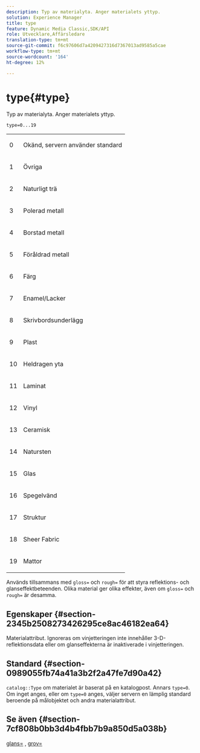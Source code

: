 ```yaml
---
description: Typ av materialyta. Anger materialets yttyp.
solution: Experience Manager
title: type
feature: Dynamic Media Classic,SDK/API
role: Utvecklare,Affärsledare
translation-type: tm+mt
source-git-commit: f6c97606d7a4209427316d7367013ad9585a5cae
workflow-type: tm+mt
source-wordcount: '164'
ht-degree: 12%

---
```



# type{#type}

Typ av materialyta. Anger materialets yttyp.

`type=0...19`

<table id="simpletable_482728CD58144E7BBB2912B2F105FDCA"> 
 <tr class="strow"> 
  <td class="stentry"> <p>0 </p></td> 
  <td class="stentry"> <p>Okänd, servern använder standard </p></td> 
 </tr> 
 <tr class="strow"> 
  <td class="stentry"> <p>1 </p></td> 
  <td class="stentry"> <p>Övriga </p> </td> 
 </tr> 
 <tr class="strow"> 
  <td class="stentry"> <p>2 </p></td> 
  <td class="stentry"> <p>Naturligt trä </p></td> 
 </tr> 
 <tr class="strow"> 
  <td class="stentry"> <p>3 </p></td> 
  <td class="stentry"> <p>Polerad metall </p></td> 
 </tr> 
 <tr class="strow"> 
  <td class="stentry"> <p>4 </p></td> 
  <td class="stentry"> <p>Borstad metall </p></td> 
 </tr> 
 <tr class="strow"> 
  <td class="stentry"> <p>5 </p></td> 
  <td class="stentry"> <p>Föråldrad metall </p></td> 
 </tr> 
 <tr class="strow"> 
  <td class="stentry"> <p>6 </p></td> 
  <td class="stentry"> <p>Färg </p></td> 
 </tr> 
 <tr class="strow"> 
  <td class="stentry"> <p>7 </p></td> 
  <td class="stentry"> <p>Enamel/Lacker </p></td> 
 </tr> 
 <tr class="strow"> 
  <td class="stentry"> <p>8 </p></td> 
  <td class="stentry"> <p>Skrivbordsunderlägg </p></td> 
 </tr> 
 <tr class="strow"> 
  <td class="stentry"> <p>9 </p></td> 
  <td class="stentry"> <p>Plast </p></td> 
 </tr> 
 <tr class="strow"> 
  <td class="stentry"> <p>10 </p></td> 
  <td class="stentry"> <p>Heldragen yta </p></td> 
 </tr> 
 <tr class="strow"> 
  <td class="stentry"> <p>11 </p></td> 
  <td class="stentry"> <p>Laminat </p></td> 
 </tr> 
 <tr class="strow"> 
  <td class="stentry"> <p>12 </p></td> 
  <td class="stentry"> <p>Vinyl </p></td> 
 </tr> 
 <tr class="strow"> 
  <td class="stentry"> <p>13 </p></td> 
  <td class="stentry"> <p>Ceramisk </p></td> 
 </tr> 
 <tr class="strow"> 
  <td class="stentry"> <p>14 </p></td> 
  <td class="stentry"> <p>Natursten </p></td> 
 </tr> 
 <tr class="strow"> 
  <td class="stentry"> <p>15 </p></td> 
  <td class="stentry"> <p>Glas </p></td> 
 </tr> 
 <tr class="strow"> 
  <td class="stentry"> <p>16 </p></td> 
  <td class="stentry"> <p>Spegelvänd </p></td> 
 </tr> 
 <tr class="strow"> 
  <td class="stentry"> <p>17 </p></td> 
  <td class="stentry"> <p>Struktur </p></td> 
 </tr> 
 <tr class="strow"> 
  <td class="stentry"> <p>18 </p></td> 
  <td class="stentry"> <p>Sheer Fabric </p></td> 
 </tr> 
 <tr class="strow"> 
  <td class="stentry"> <p>19 </p></td> 
  <td class="stentry"> <p>Mattor </p></td> 
 </tr> 
</table>

Används tillsammans med `gloss=` och `rough=` för att styra reflektions- och glanseffektbeteenden. Olika material ger olika effekter, även om `gloss=` och `rough=` är desamma.

## Egenskaper {#section-2345b2508273426295ce8ac46182ea64}

Materialattribut. Ignoreras om vinjetteringen inte innehåller 3-D-reflektionsdata eller om glanseffekterna är inaktiverade i vinjetteringen.

## Standard {#section-0989055fb74a41a3b2f2a47fe7d90a42}

`catalog::Type` om materialet är baserat på en katalogpost. Annars `type=0`. Om inget anges, eller om `type=0` anges, väljer servern en lämplig standard beroende på målobjektet och andra materialattribut.

## Se även {#section-7cf808b0bb3d4b4fbb7b9a850d5a038b}

[glans=](../../../../../ir-api/http-protocol/image-rendering-api-ref/c-ir-http-protocol-ref/c-ir-http-protocol-command-reference/r-ir-http-gloss.md#reference-325aef2ee51e4e1584a06047427340ca) ,  [grov=](../../../../../ir-api/http-protocol/image-rendering-api-ref/c-ir-http-protocol-ref/c-ir-http-protocol-command-reference/r-ir-rough.md#reference-00add846b09f4dc39420bda1ca414180)
